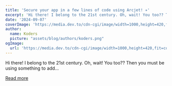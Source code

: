 ```yaml
---
title: 'Secure your app in a few lines of code using Arcjet! ✈️'
excerpt: 'Hi there! I belong to the 21st century. Oh, wait! You too?? Then you must be using something to add...'
date: '2024-09-07'
coverImage: 'https://media.dev.to/cdn-cgi/image/width=1000,height=420,fit=cover,gravity=auto,format=auto/https%3A%2F%2Fdev-to-uploads.s3.amazonaws.com%2Fuploads%2Farticles%2Fw82tvptzkhaui6geja5m.gif'
author:
  name: Koders
  picture: "assets/blog/authors/koders.png"
ogImage:
  url: 'https://media.dev.to/cdn-cgi/image/width=1000,height=420,fit=cover,gravity=auto,format=auto/https%3A%2F%2Fdev-to-uploads.s3.amazonaws.com%2Fuploads%2Farticles%2Fw82tvptzkhaui6geja5m.gif'
---
```


Hi there! I belong to the 21st century. Oh, wait! You too?? Then you must be using something to add...

[Read more](https://dev.to/rohan_sharma/secure-your-app-in-a-few-lines-of-code-using-arcjet-2cbb)
